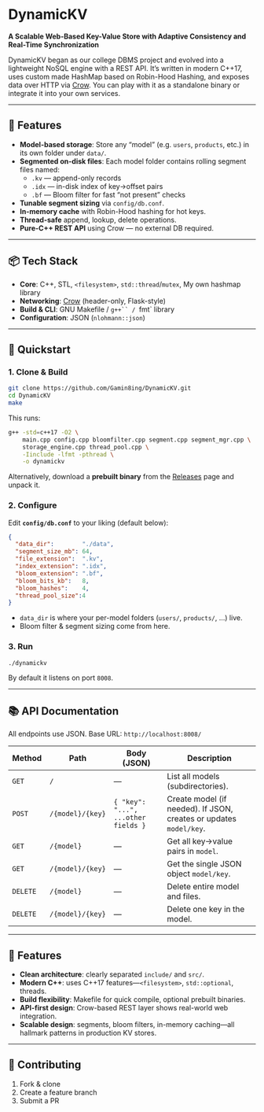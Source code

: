 # DynamicKV

**A Scalable Web-Based Key-Value Store with Adaptive Consistency and Real-Time Synchronization**

DynamicKV began as our college DBMS project and evolved into a lightweight NoSQL engine with a REST API. It’s written in modern C++17, uses custom made HashMap based on Robin-Hood Hashing, and exposes data over HTTP via [Crow](https://crowcpp.org/). You can play with it as a standalone binary or integrate it into your own services.

---

## 🚀 Features

- **Model-based storage**: Store any “model” (e.g. `users`, `products`, etc.) in its own folder under `data/`.  
- **Segmented on-disk files**: Each model folder contains rolling segment files named:
  - `.kv` — append-only records  
  - `.idx` — in-disk index of key→offset pairs  
  - `.bf` — Bloom filter for fast “not present” checks  
- **Tunable segment sizing** via `config/db.conf`.  
- **In-memory cache** with Robin-Hood hashing for hot keys.  
- **Thread-safe** append, lookup, delete operations.  
- **Pure-C++ REST API** using Crow — no external DB required.  

---

## 📦 Tech Stack

- **Core**: C++, STL, `<filesystem>`, `std::thread`/`mutex`, My own hashmap library  
- **Networking**: [Crow](https://crowcpp.org/) (header-only, Flask-style)  
- **Build & CLI**: GNU Makefile / `g++`` / `fmt` library  
- **Configuration**: JSON (`nlohmann::json`)  

---

## 🏁 Quickstart

### 1. Clone & Build

```bash
git clone https://github.com/Gamin8ing/DynamicKV.git
cd DynamicKV
make
````

This runs:

```bash
g++ -std=c++17 -O2 \
    main.cpp config.cpp bloomfilter.cpp segment.cpp segment_mgr.cpp \
    storage_engine.cpp thread_pool.cpp \
    -Iinclude -lfmt -pthread \
    -o dynamickv
```

Alternatively, download a **prebuilt binary** from the [Releases](https://github.com/Gamin8ing/DynamicKV/releases) page and unpack it.

### 2. Configure

Edit **`config/db.conf`** to your liking (default below):

```json
{
  "data_dir":        "./data",
  "segment_size_mb": 64,
  "file_extension":  ".kv",
  "index_extension": ".idx",
  "bloom_extension": ".bf",
  "bloom_bits_kb":   8,
  "bloom_hashes":    4,
  "thread_pool_size":4
}
```

* `data_dir` is where your per-model folders (`users/`, `products/`, …) live.
* Bloom filter & segment sizing come from here.

### 3. Run

```bash
./dynamickv
```

By default it listens on port `8008`.

---

## 📚 API Documentation

All endpoints use JSON. Base URL: `http://localhost:8008/`

| Method   | Path             | Body (JSON)                         | Description                                                        |
| -------- | ---------------- | ----------------------------------- | ------------------------------------------------------------------ |
| `GET`    | `/`              | —                                   | List all models (subdirectories).                                  |
| `POST`   | `/{model}/{key}` | `{ "key": "...", ...other fields }` | Create model (if needed). If JSON, creates or updates `model/key`. |
| `GET`    | `/{model}`       | —                                   | Get all key→value pairs in `model`.                                |
| `GET`    | `/{model}/{key}` | —                                   | Get the single JSON object `model/key`.                            |
| `DELETE` | `/{model}`       | —                                   | Delete entire model and files.                                     |
| `DELETE` | `/{model}/{key}` | —                                   | Delete one key in the model.                                       |


---

## 🎨 Features

* **Clean architecture**: clearly separated `include/` and `src/`.
* **Modern C++**: uses C++17 features—`<filesystem>`, `std::optional`, threads.
* **Build flexibility**: Makefile for quick compile, optional prebuilt binaries.
* **API-first design**: Crow-based REST layer shows real-world web integration.
* **Scalable design**: segments, bloom filters, in-memory caching—all hallmark patterns in production KV stores.

---

## 🤝 Contributing

1. Fork & clone
2. Create a feature branch
3. Submit a PR

